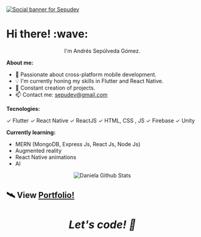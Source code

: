 [![Social banner for Sepudev](https://res.cloudinary.com/sepudev/image/upload/v1622664360/home_udql5f.gif)](https://www.sepudev.tech/)

<h1 align='left'> Hi there! :wave:</h1>
<p align='center'>
I'm Andrés Sepúlveda Gómez.
</p>

**About me:**

- 📱  Passionate about cross-platform mobile development.
- 💡  I'm currently honing my skills in Flutter and React Native.
- 🔨 Constant creation of projects.
- 📫 Contact me: sepudev@gmail.com

**Tecnologies:**

✓ Flutter
✓ React Native
✓ ReactJS
✓ HTML, CSS , JS
✓ Firebase
✓ Unity

**Currently learning:**

- MERN (MongoDB, Express Js, React Js, Node Js)
- Augmented reality
- React Native animations
- AI 

<p align="center">
<img align="center" src="https://github-readme-stats.vercel.app/api?username=sepudev&&show_icons=true&theme=radical" alt="Daniela Github Stats">
</p>  

## 🛰 View [Portfolio!](https://www.sepudev.tech/) 

<h1 align='center'><i>Let's code! 🚀</i></h1>
